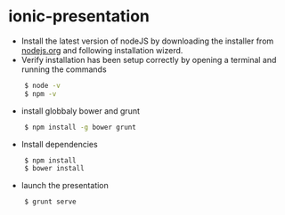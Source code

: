 # ionic-presentation

- Install the latest version of nodeJS by downloading the installer from [nodejs.org](https://nodejs.org/en/) and following installation wizerd.
- Verify installation has been setup correctly by opening a terminal and running the commands

```sh
    $ node -v
    $ npm -v
```

- install globbaly bower and grunt

```sh
    $ npm install -g bower grunt
```

- Install dependencies

```sh
    $ npm install
    $ bower install
```

- launch the presentation

```sh
    $ grunt serve
```


